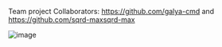 Team project
Collaborators: https://github.com/galya-cmd and https://github.com/sqrd-maxsqrd-max

![image](https://user-images.githubusercontent.com/77553973/147387990-6921ee3d-75bc-45df-b9d9-b8dc4edea3e0.png)
